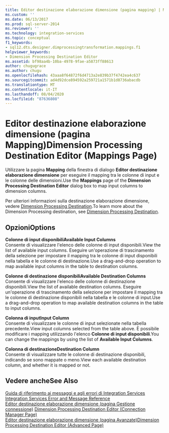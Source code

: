 ```yaml
---
title: Editor destinazione elaborazione dimensione (pagina mapping) | Microsoft Docs
ms.custom: ''
ms.date: 06/13/2017
ms.prod: sql-server-2014
ms.reviewer: ''
ms.technology: integration-services
ms.topic: conceptual
f1_keywords:
- sql12.dts.designer.dimprocessingtransformation.mappings.f1
helpviewer_keywords:
- Dimension Processing Destination Editor
ms.assetid: bf98aa4b-10ba-4978-9fae-a5873ff88613
author: chugugrace
ms.author: chugu
ms.openlocfilehash: 43aaa8f64872f6d4713a2e839b37f4742ea4c637
ms.sourcegitcommit: ad4d92dce894592a259721a1571b1d8736abacdb
ms.translationtype: MT
ms.contentlocale: it-IT
ms.lasthandoff: 08/04/2020
ms.locfileid: "87636808"
---
```

# <a name="dimension-processing-destination-editor-mappings-page"></a><span data-ttu-id="98a43-102">Editor destinazione elaborazione dimensione (pagina Mapping)</span><span class="sxs-lookup"><span data-stu-id="98a43-102">Dimension Processing Destination Editor (Mappings Page)</span></span>
  <span data-ttu-id="98a43-103">Utilizzare la pagina **Mapping** della finestra di dialogo **Editor destinazione elaborazione dimensione** per eseguire il mapping tra le colonne di input e le colonne delle dimensioni.</span><span class="sxs-lookup"><span data-stu-id="98a43-103">Use the **Mappings** page of the **Dimension Processing Destination Editor** dialog box to map input columns to dimension columns.</span></span>  
  
 <span data-ttu-id="98a43-104">Per ulteriori informazioni sulla destinazione elaborazione dimensione, vedere [Dimension Processing Destination](data-flow/dimension-processing-destination.md).</span><span class="sxs-lookup"><span data-stu-id="98a43-104">To learn more about the Dimension Processing destination, see [Dimension Processing Destination](data-flow/dimension-processing-destination.md).</span></span>  
  
## <a name="options"></a><span data-ttu-id="98a43-105">Opzioni</span><span class="sxs-lookup"><span data-stu-id="98a43-105">Options</span></span>  
 <span data-ttu-id="98a43-106">**Colonne di input disponibili**</span><span class="sxs-lookup"><span data-stu-id="98a43-106">**Available Input Columns**</span></span>  
 <span data-ttu-id="98a43-107">Consente di visualizzare l'elenco delle colonne di input disponibili.</span><span class="sxs-lookup"><span data-stu-id="98a43-107">View the list of available input columns.</span></span> <span data-ttu-id="98a43-108">Eseguire un'operazione di trascinamento della selezione per impostare il mapping tra le colonne di input disponibili nella tabella e le colonne di destinazione.</span><span class="sxs-lookup"><span data-stu-id="98a43-108">Use a drag-and-drop operation to map available input columns in the table to destination columns.</span></span>  
  
 <span data-ttu-id="98a43-109">**Colonne di destinazione disponibili**</span><span class="sxs-lookup"><span data-stu-id="98a43-109">**Available Destination Columns**</span></span>  
 <span data-ttu-id="98a43-110">Consente di visualizzare l'elenco delle colonne di destinazione disponibili.</span><span class="sxs-lookup"><span data-stu-id="98a43-110">View the list of available destination columns.</span></span> <span data-ttu-id="98a43-111">Eseguire un'operazione di trascinamento della selezione per impostare il mapping tra le colonne di destinazione disponibili nella tabella e le colonne di input.</span><span class="sxs-lookup"><span data-stu-id="98a43-111">Use a drag-and-drop operation to map available destination columns in the table to input columns.</span></span>  
  
 <span data-ttu-id="98a43-112">**Colonna di input**</span><span class="sxs-lookup"><span data-stu-id="98a43-112">**Input Column**</span></span>  
 <span data-ttu-id="98a43-113">Consente di visualizzare le colonne di input selezionate nella tabella precedente.</span><span class="sxs-lookup"><span data-stu-id="98a43-113">View input columns selected from the table above.</span></span> <span data-ttu-id="98a43-114">È possibile modificare i mapping utilizzando l'elenco **Colonne di input disponibili**.</span><span class="sxs-lookup"><span data-stu-id="98a43-114">You can change the mappings by using the list of **Available Input Columns**.</span></span>  
  
 <span data-ttu-id="98a43-115">**Colonna di destinazione**</span><span class="sxs-lookup"><span data-stu-id="98a43-115">**Destination Column**</span></span>  
 <span data-ttu-id="98a43-116">Consente di visualizzare tutte le colonne di destinazione disponibili, indicando se sono mappate o meno.</span><span class="sxs-lookup"><span data-stu-id="98a43-116">View each available destination column, and whether it is mapped or not.</span></span>  
  
## <a name="see-also"></a><span data-ttu-id="98a43-117">Vedere anche</span><span class="sxs-lookup"><span data-stu-id="98a43-117">See Also</span></span>  
 <span data-ttu-id="98a43-118">[Guida di riferimento ai messaggi e agli errori di Integration Services](../../2014/integration-services/integration-services-error-and-message-reference.md) </span><span class="sxs-lookup"><span data-stu-id="98a43-118">[Integration Services Error and Message Reference](../../2014/integration-services/integration-services-error-and-message-reference.md) </span></span>  
 <span data-ttu-id="98a43-119">[Editor destinazione elaborazione dimensione &#40;pagina Gestione connessione&#41;](../../2014/integration-services/dimension-processing-destination-editor-connection-manager-page.md) </span><span class="sxs-lookup"><span data-stu-id="98a43-119">[Dimension Processing Destination Editor &#40;Connection Manager Page&#41;](../../2014/integration-services/dimension-processing-destination-editor-connection-manager-page.md) </span></span>  
 [<span data-ttu-id="98a43-120">Editor destinazione elaborazione dimensione &#40;pagina Avanzate&#41;</span><span class="sxs-lookup"><span data-stu-id="98a43-120">Dimension Processing Destination Editor &#40;Advanced Page&#41;</span></span>](../../2014/integration-services/dimension-processing-destination-editor-advanced-page.md)  
  
  
